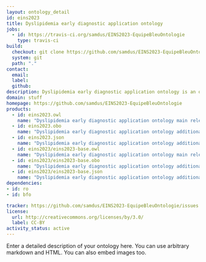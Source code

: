 ```yaml
---
layout: ontology_detail
id: eins2023
title: Dyslipidemia early diagnostic application ontology
jobs:
  - id: https://travis-ci.org/samdus/EINS2023-EquipeBleuOntologie
    type: travis-ci
build:
  checkout: git clone https://github.com/samdus/EINS2023-EquipeBleuOntologie.git
  system: git
  path: "."
contact:
  email: 
  label: 
  github: 
description: Dyslipidemia early diagnostic application ontology is an ontology...
domain: stuff
homepage: https://github.com/samdus/EINS2023-EquipeBleuOntologie
products:
  - id: eins2023.owl
    name: "Dyslipidemia early diagnostic application ontology main release in OWL format"
  - id: eins2023.obo
    name: "Dyslipidemia early diagnostic application ontology additional release in OBO format"
  - id: eins2023.json
    name: "Dyslipidemia early diagnostic application ontology additional release in OBOJSon format"
  - id: eins2023/eins2023-base.owl
    name: "Dyslipidemia early diagnostic application ontology main release in OWL format"
  - id: eins2023/eins2023-base.obo
    name: "Dyslipidemia early diagnostic application ontology additional release in OBO format"
  - id: eins2023/eins2023-base.json
    name: "Dyslipidemia early diagnostic application ontology additional release in OBOJSon format"
dependencies:
- id: ro
- id: bfo

tracker: https://github.com/samdus/EINS2023-EquipeBleuOntologie/issues
license:
  url: http://creativecommons.org/licenses/by/3.0/
  label: CC-BY
activity_status: active
---
```


Enter a detailed description of your ontology here. You can use arbitrary markdown and HTML.
You can also embed images too.

